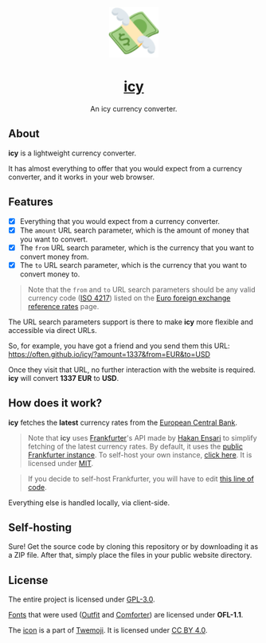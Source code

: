 <div align='center'>
<img src='icon.svg' alt='icon' height='100' />

# [icy](https://often.github.io/icy/)
An icy currency converter.
</div>

## About
**icy** is a lightweight currency converter.

It has almost everything to offer that you would expect from a currency converter, and it works in your web browser.

## Features
- [x] Everything that you would expect from a currency converter.
- [x] The `amount` URL search parameter, which is the amount of money that you want to convert.
- [x] The `from` URL search parameter, which is the currency that you want to convert money from.
- [x] The `to` URL search parameter, which is the currency that you want to convert money to.

> Note that the `from` and `to` URL search parameters should be any valid currency code ([ISO 4217](https://en.wikipedia.org/wiki/ISO_4217)) listed on the [Euro foreign exchange reference rates](https://www.ecb.europa.eu/stats/policy_and_exchange_rates/euro_reference_exchange_rates/html/index.en.html) page.

The URL search parameters support is there to make **icy** more flexible and accessible via direct URLs.

So, for example, you have got a friend and you send them this URL: https://often.github.io/icy/?amount=1337&from=EUR&to=USD

Once they visit that URL, no further interaction with the website is required. **icy** will convert **1337 EUR** to **USD**.

## How does it work?
**icy** fetches the **latest** currency rates from the [European Central Bank](https://www.ecb.europa.eu/stats/policy_and_exchange_rates/euro_reference_exchange_rates/html/index.en.html).

> Note that **icy** uses [Frankfurter](https://github.com/hakanensari/frankfurter)'s API made by [Hakan Ensari](https://github.com/hakanensari) to simplify fetching of the latest currency rates. By default, it uses the [public Frankfurter instance](). To self-host your own instance, [click here](https://github.com/hakanensari/frankfurter#deployment). It is licensed under [MIT](https://github.com/hakanensari/frankfurter/blob/master/LICENSE).

> If you decide to self-host Frankfurter, you will have to edit [this line of code](https://github.com/often/icy/blob/main/main.js#L8).

Everything else is handled locally, via client-side.

## Self-hosting
Sure! Get the source code by cloning this repository or by downloading it as a ZIP file. After that, simply place the files in your public website directory.

## License
The entire project is licensed under [GPL-3.0](LICENSE).

[Fonts](fonts) that were used ([Outfit](fonts/Outfit) and [Comforter](fonts/Comforter)) are licensed under **OFL-1.1**.

The [icon](icon.svg) is a part of [Twemoji](https://github.com/twitter/twemoji). It is licensed under [CC BY 4.0](https://creativecommons.org/licenses/by/4.0/).
